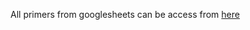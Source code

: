 All primers from googlesheets can be access from [here](https://docs.google.com/spreadsheets/d/1BcsvJ9jyBIUJEpggqW20uaTOi44X7vRrmTvJslEk4Gw/edit?ts=5c803335#gid=0)
